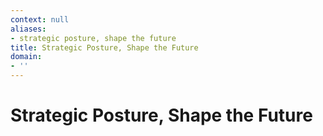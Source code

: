 ```yaml
---
context: null
aliases:
- strategic posture, shape the future
title: Strategic Posture, Shape the Future
domain:
- ''
---
```


# Strategic Posture, Shape the Future
